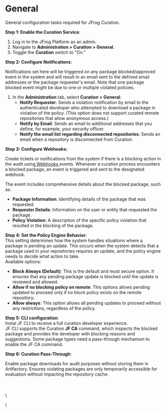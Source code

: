 # General&#x20;

General configuration tasks required for JFrog Curation.

**Step 1: Enable the Curation Service**:

1. Log in to the JFrog Platform as an admin.
2. Navigate to **Administration > Curation > General**.
3. Toggle the **Curation** switch to "On."

**Step 2: Configure Notifications**:&#x20;

Notifications set here will be triggered on any package blocked/approved event in the system and will result in an email sent to the defined email addresses or the package requester's email. Note that one package blocked event might be due to one or multiple violated policies.

1. In the **Administration** tab, select **Curation > General**:
   * **Notify Requester**: Sends a violation notification by email to the authenticated developer who attempted to download a package in violation of the policy. (This option does not support curated remote repositories that allow anonymous access.)
   * **Notify by Email**: Sends an email to additional addresses that you define, for example, your security officer.
   * **Notify the email list regarding disconnected repositories**: Sends an email when a repository is disconnected from Curation.&#x20;

**Step 3: Configure Webhooks:**

Create tickets or notifications from the system if there is a blocking action in the audit using[ Webhooks ](https://jfrog.com/help/r/jfrog-platform-administration-documentation/webhooks)events. Whenever a curation process encounters a blocked package, an event is triggered and sent to the designated webhook.

The event includes comprehensive details about the blocked package, such as:

* **Package Information**: Identifying details of the package that was requested.
* **Requester Details**: Information on the user or entity that requested the package.
* **Policy Violation**: A description of the specific policy violation that resulted in the blocking of the package.

**Step 4: Set the Policy Engine Behavior**: \
This setting determines how the system handles situations where a package is pending an update. This occurs when the system detects that a package used in your repositories requires an update, and the policy engine needs to decide what action to take. \
Available options:&#x20;

* **Block Always (Default)**: This is the default and most secure option. It ensures that any pending package update is blocked until the update is reviewed and allowed.&#x20;
* **Allow if no blocking policy on remote**: This options allows pending updated to proceed only if no block policy exists on the remote repository.&#x20;
* **Allow always**: This option allows all pending updates to proceed without any restrictions, regardless of the policy.&#x20;

**Step 5: CLI configuration**: \
Instal JF CLI to receive a full curation developer experience.\
JF CLI supports the Curation **JF CA** command, which inspects the blocked package and provides the developer with blocking reasons and suggestions. Some package types need a pass-through mechanism to enable the JF CA command. &#x20;

**Step 6: Curation Pass-Through**:

Enable package downloads for audit purposes without storing them in Artifactory. Ensures violating packages are only temporarily accessible for evaluation without impacting the repository cache.\
\
\
\
\


\








